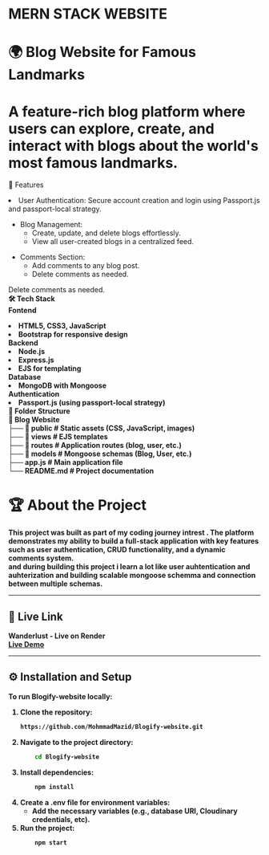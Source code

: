 # MERN STACK WEBSITE

# 🌍 Blog Website for Famous Landmarks

# A feature-rich blog platform where users can explore, create, and interact with blogs about the world's most famous landmarks.

🚀 Features

<li> User Authentication: Secure account creation and login using Passport.js and passport-local strategy.
</li>
<ul>
<li>Blog Management:
    <ul>
      <li>Create, update, and delete blogs effortlessly.
</li>
      <li>View all user-created blogs in a centralized feed.
</li>
    </ul>
    </li>  
</ul>

<ul>
<li>Comments Section:
    <ul>
      <li>Add comments to any blog post.</li>
      <li>Delete comments as needed.</li>
    </ul>
    </li>  
</ul>

Delete comments as needed.<br/>
<b>🛠️ Tech Stack
</b> <br/>
<b>Fontend<b/>

<li>HTML5, CSS3, JavaScript</li>
<li>Bootstrap for responsive design
</li>
<b>Backend<b/>
<li>Node.js</li>
<li>Express.js
</li>
<li>EJS for templating
</li>
  <b>Database
<b/>
<li>MongoDB with Mongoose
</li>
   <b>Authentication
<b/>
  
<li>Passport.js (using passport-local strategy)
</li>
<b>📂 Folder Structure</b>
<br/>
📁 Blog Website  <br/>
├── 📁 public            # Static assets (CSS, JavaScript, images)  <br/>
├── 📁 views             # EJS templates  <br/>
├── 📁 routes            # Application routes (blog, user, etc.)  <br/>
├── 📁 models            # Mongoose schemas (Blog, User, etc.)  <br/>
├── app.js               # Main application file  <br/>
└── README.md            # Project documentation  <br/>

# 🏆 About the Project

This project was built as part of my coding journey intrest . The platform demonstrates my ability to build a full-stack application with key features such as user authentication, CRUD functionality, and a dynamic comments system.<br/>
and during building this project i learn a lot like user auhtentication and auhterization and building scalable mongoose schemma and connection between multiple schemas.


---

## 🚀 Live Link
**Wanderlust - Live on Render**  
[Live Demo](https://blogify-project-l1hg.onrender.com/user/home)

---

## ⚙️ Installation and Setup

To run **Blogify-website** locally:

1. **Clone the repository:**
     ```bash
     https://github.com/MohmmadMazid/Blogify-website.git
     ```
2. **Navigate to the project directory:**  
    ```bash
        cd Blogify-website
     ```
3. **Install dependencies:**  
     ```bash
         npm install
     ```
4. **Create a .env file for environment variables**:  
    - Add the necessary variables (e.g., database URI, Cloudinary credentials, etc).
5. **Run the project:**
     ```bash
         npm start
     ```
